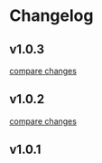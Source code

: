 # Changelog


## v1.0.3

[compare changes](https://github.com/cloudware-com-kh/nuxt-graphql-tools/compare/v1.0.2...v1.0.3)

## v1.0.2

[compare changes](https://github.com/cloudware-com-kh/nuxt-graphql-tools/compare/v1.0.1...v1.0.2)

## v1.0.1


